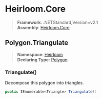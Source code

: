 # Heirloom.Core

> **Framework**: .NETStandard,Version=v2.1  
> **Assembly**: [Heirloom.Core][0]  

## Polygon.Triangulate

> **Namespace**: [Heirloom][0]  
> **Declaring Type**: [Polygon][1]  

### Triangulate()

Decompose this polygon into triangles.

```cs
public IEnumerable<Triangle> Triangulate()
```

[0]: ../../../Heirloom.Core.md
[1]: ../Polygon.md
